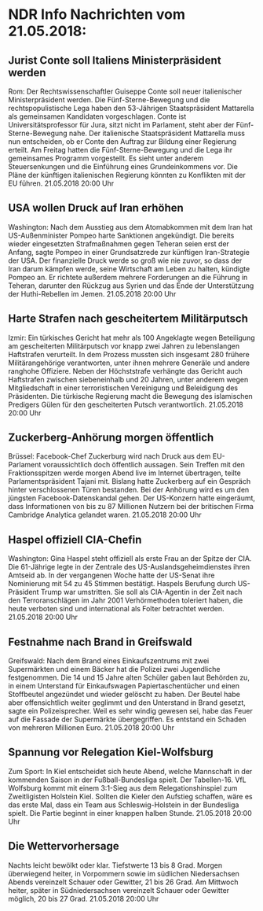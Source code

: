 # NDR Info Nachrichten vom 21.05.2018:


## Jurist Conte soll Italiens Ministerpräsident werden
Rom: Der Rechtswissenschaftler Guiseppe Conte soll neuer italienischer Ministerpräsident werden. Die Fünf-Sterne-Bewegung und die rechtspopulistische Lega haben den 53-Jährigen Staatspräsident Mattarella als gemeinsamen Kandidaten vorgeschlagen. Conte ist Universitätsprofessor für Jura, sitzt nicht im Parlament, steht aber der Fünf-Sterne-Bewegung nahe. Der italienische Staatspräsident Mattarella muss nun entscheiden, ob er Conte den Auftrag zur Bildung einer Regierung erteilt. Am Freitag hatten die Fünf-Sterne-Bewegung und die Lega ihr gemeinsames Programm vorgestellt. Es sieht unter anderem Steuersenkungen und die Einführung eines Grundeinkommens vor. Die Pläne der künftigen italienischen Regierung könnten zu Konflikten mit der EU führen. 21.05.2018 20:00 Uhr 

## USA wollen Druck auf Iran erhöhen
Washington: Nach dem Ausstieg aus dem Atomabkommen mit dem Iran hat US-Außenminister Pompeo harte Sanktionen angekündigt. Die bereits wieder eingesetzten Strafmaßnahmen gegen Teheran seien erst der Anfang, sagte Pompeo in einer Grundsatzrede zur künftigen Iran-Strategie der USA. Der finanzielle Druck werde so groß wie nie zuvor, so dass der Iran darum kämpfen werde, seine Wirtschaft am Leben zu halten, kündigte Pompeo an. Er richtete außerdem mehrere Forderungen an die Führung in Teheran, darunter den Rückzug aus Syrien und das Ende der Unterstützung der Huthi-Rebellen im Jemen. 21.05.2018 20:00 Uhr 

## Harte Strafen nach gescheitertem Militärputsch
Izmir: Ein türkisches Gericht hat mehr als 100 Angeklagte wegen Beteiligung am gescheiterten Militärputsch vor knapp zwei Jahren zu lebenslangen Haftstrafen verurteilt. In dem Prozess mussten sich insgesamt 280 frühere Militärangehörige verantworten, unter ihnen mehrere Generäle und andere ranghohe Offiziere. Neben der Höchststrafe verhängte das Gericht auch Haftstrafen zwischen siebeneinhalb und 20 Jahren, unter anderem wegen Mitgliedschaft in einer terroristischen Vereinigung und Beleidigung des Präsidenten. Die türkische Regierung macht die Bewegung des islamischen Predigers Gülen für den gescheiterten Putsch verantwortlich. 21.05.2018 20:00 Uhr 

## Zuckerberg-Anhörung morgen öffentlich
Brüssel: Facebook-Chef Zuckerburg wird nach Druck aus dem EU-Parlament voraussichtlich doch öffentlich aussagen. Sein Treffen mit den Fraktionsspitzen werde morgen Abend live im Internet übertragen, teilte Parlamentspräsident Tajani mit. Bislang hatte Zuckerberg auf ein Gespräch hinter verschlossenen Türen bestanden. Bei der Anhörung wird es um den jüngsten Facebook-Datenskandal gehen. Der US-Konzern hatte eingeräumt, dass Informationen von bis zu 87 Millionen Nutzern bei der britischen Firma Cambridge Analytica gelandet waren. 21.05.2018 20:00 Uhr 

## Haspel offiziell CIA-Chefin
Washington: Gina Haspel steht offiziell als erste Frau an der Spitze der CIA. Die 61-Jährige legte in der Zentrale des US-Auslandsgeheimdienstes ihren Amtseid ab. In der vergangenen Woche hatte der US-Senat ihre Nominierung mit 54 zu 45 Stimmen bestätigt. Haspels Berufung durch US-Präsident Trump war umstritten. Sie soll als CIA-Agentin in der Zeit nach den Terroranschlägen im Jahr 2001 Verhörmethoden toleriert haben, die heute verboten sind und international als Folter betrachtet werden. 21.05.2018 20:00 Uhr 

## Festnahme nach Brand in Greifswald
Greifswald: Nach dem Brand eines Einkaufszentrums mit zwei Supermärkten und einem Bäcker hat die Polizei zwei Jugendliche festgenommen. Die 14 und 15 Jahre alten Schüler gaben laut Behörden zu, in einem Unterstand für Einkaufswagen Papiertaschentücher und einen Stoffbeutel angezündet und wieder gelöscht zu haben. Der Beutel habe aber offensichtlich weiter geglimmt und den Unterstand in Brand gesetzt, sagte ein Polizeisprecher. Weil es sehr windig gewesen sei, habe das Feuer auf die Fassade der Supermärkte übergegriffen. Es entstand ein Schaden von mehreren Millionen Euro. 21.05.2018 20:00 Uhr 

## Spannung vor Relegation Kiel-Wolfsburg
Zum Sport: In Kiel entscheidet sich heute Abend, welche Mannschaft in der kommenden Saison in der Fußball-Bundesliga spielt. Der Tabellen-16. VfL Wolfsburg kommt mit einem 3:1-Sieg aus dem Relegationshinspiel zum Zweitligisten Holstein Kiel. Sollten die Kieler den Aufstieg schaffen, wäre es das erste Mal, dass ein Team aus Schleswig-Holstein in der Bundesliga spielt. Die Partie beginnt in einer knappen halben Stunde. 21.05.2018 20:00 Uhr 

## Die Wettervorhersage
Nachts leicht bewölkt oder klar. Tiefstwerte 13 bis 8 Grad. Morgen überwiegend heiter, in Vorpommern sowie im südlichen Niedersachsen Abends vereinzelt Schauer oder Gewitter, 21 bis 26 Grad. Am Mittwoch heiter, später in Südniedersachsen vereinzelt Schauer oder Gewitter möglich, 20 bis 27 Grad. 21.05.2018 20:00 Uhr 
